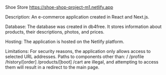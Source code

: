 Shoe Store
https://shoe-shop-project-m1.netlify.app

Description:
An e-commerce application created in React and Next.js.

Database:
The database was created in db4free. It stores information about products, their descriptions, photos, and prices.

Hosting:
The application is hosted on the Netlify platform.

Limitations:
For security reasons, the application only allows access to selected URL addresses. Paths to components other than:
  /
  /profile
  /history/[order]
  /products/[boot]
  /cart
are illegal, and attempting to access them will result in a redirect to the main page.